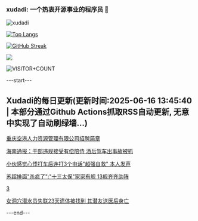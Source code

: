 ### xudadi: 一个热衷开源事业的程序员 👋

![xudadi](https://github-readme-stats-git-masterorgs-github-readme-stats-team.vercel.app/api?username=xudadi)

[![Top Langs](https://github-readme-stats.vercel.app/api/top-langs/?username=xudadi)](https://github.com/anuraghazra/github-readme-stats)

[![GitHub Streak](https://streak-stats.demolab.com?user=xudadi&locale=zh_Hans)](https://git.io/streak-stats)

![](https://raw.githubusercontent.com/xudadi/xudadi/main/assets/github-contribution-grid-snake.svg)

![VISITOR+COUNT](https://komarev.com/ghpvc/?username=xudadi&label=VISITOR+COUNT)


---start---

## Xudadi的每日更新(更新时间:2025-06-16 13:45:40 | 本部分通过Github Actions抓取RSS自动更新, 无意中实现了自动刷绿墙...)

[重庆空港人力资源管理有限公司招聘简章](https://www.gongkaoleida.com/article/2451464)

[海南通报：干部违规接受有偿陪侍 酒后驾车出事故被抓](https://m.163.com/news/article/K25L34E20514R9P4.html)

[小伙感觉心悸打车后连打3个电话"超强自救" 本人发声](https://m.163.com/news/article/K23JOQEJ051492T3.html)

[苏超排面"杀疯了":"十三太保"家家有舰 13舰齐齐助阵](https://m.163.com/news/article/K24DCHR30519DDQ2.html)

[3](https://m.163.com/touch/news/sub/domestic)

[女洞穴潜水员失联23天遗体被找到 其潜友送医后身亡](https://m.163.com/news/article/K24F80LM05345ARG.html)

---end---
